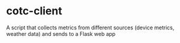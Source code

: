 # cotc-client
A script that collects metrics from different sources (device metrics, weather data) and sends to a Flask web app

